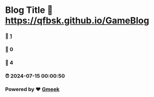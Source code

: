 # Blog Title :link: https://qfbsk.github.io/GameBlog 
### :page_facing_up: [1](https://qfbsk.github.io/GameBlog/tag.html) 
### :speech_balloon: 0 
### :hibiscus: 4 
### :alarm_clock: 2024-07-15 00:00:50 
### Powered by :heart: [Gmeek](https://github.com/Meekdai/Gmeek)
